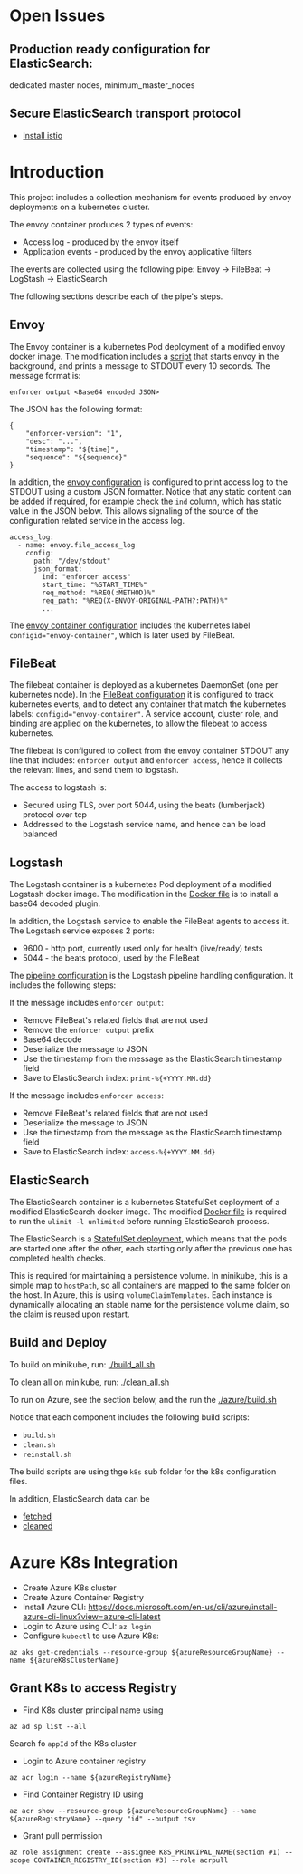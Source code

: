# Open Issues
## Production ready configuration for ElasticSearch: 
dedicated master nodes, minimum_master_nodes

## Secure ElasticSearch transport protocol 
- [Install istio](https://istio.io/docs/setup/kubernetes/quick-start/) 

# Introduction
This project includes a collection mechanism for events produced by envoy deployments on a kubernetes cluster.

The envoy container produces 2 types of events:
* Access log - produced by the envoy itself
* Application events - produced by the envoy applicative filters

The events are collected using the following pipe:
Envoy -> FileBeat -> LogStash -> ElasticSearch

The following sections describe each of the pipe's steps.

## Envoy
The Envoy container is a kubernetes Pod deployment of a modified envoy docker image.
The modification includes a [script](./envoy/docker/envoy_wrapper.sh) 
that starts envoy in the background,
and prints a message to STDOUT every 10 seconds.
The message format is:
```
enforcer output <Base64 encoded JSON>
```
The JSON has the following format:
```
{
    "enforcer-version": "1", 
    "desc": "...", 
    "timestamp": "${time}", 
    "sequence": "${sequence}"
}
```
  
In addition, the [envoy configuration](./envoy/envoy.yaml) 
is configured to print access log to the STDOUT using a custom JSON formatter.
Notice that any static content can be added if required, 
for example check the `ind` column, which has static value in the JSON below.
This allows signaling of the source of the configuration related service in the access log.

```
access_log:
  - name: envoy.file_access_log
    config:
      path: "/dev/stdout"
      json_format:
        ind: "enforcer access"
        start_time: "%START_TIME%"
        req_method: "%REQ(:METHOD)%"
        req_path: "%REQ(X-ENVOY-ORIGINAL-PATH?:PATH)%"
        ...
```

The [envoy container configuration](./envoy/k8s/deployment.yaml) 
includes the kubernetes label `configid="envoy-container"`, which is later used by FileBeat.

## FileBeat
The filebeat container is deployed as a kubernetes DaemonSet (one per kubernetes node).
In the [FileBeat configuration](./filebeat/filebeat.yml) it is configured to track kubernetes events, 
and to detect any container that match the kubernetes labels: `configid="envoy-container"`. 
A service account, cluster role, and binding are applied on the kubernetes, to allow the filebeat to access kubernetes.

The filebeat is configured to collect from the envoy container STDOUT any line that includes:
`enforcer output` and `enforcer access`, hence it collects the relevant lines, and send them to logstash.

The access to logstash is:
* Secured using TLS, over port 5044, using the beats (lumberjack) protocol over tcp
* Addressed to the Logstash service name, and hence can be load balanced

## Logstash
The Logstash container is a kubernetes Pod deployment of a modified Logstash docker image.
The modification in the [Docker file](./logstash/docker/Dockerfile) 
is to install a base64 decoded plugin.

In addition, the Logstash service to enable the FileBeat agents to access it.
The Logstash service exposes 2 ports:
* 9600 - http port, currently used only for health (live/ready) tests
* 5044 - the beats protocol, used by the FileBeat

The [pipeline configuration](./logstash/pipeline.conf) is the Logstash pipeline handling configuration.
It includes the following steps:

If the message includes `enforcer output`:
* Remove FileBeat's related fields that are not used
* Remove the `enforcer output` prefix
* Base64 decode
* Deserialize the message to JSON
* Use the timestamp from the message as the ElasticSearch timestamp field
* Save to ElasticSearch index: `print-%{+YYYY.MM.dd}`

If the message includes `enforcer access`:
* Remove FileBeat's related fields that are not used
* Deserialize the message to JSON
* Use the timestamp from the message as the ElasticSearch timestamp field
* Save to ElasticSearch index: `access-%{+YYYY.MM.dd}`

## ElasticSearch
The ElasticSearch container is a kubernetes StatefulSet deployment of a modified ElasticSearch docker image.
The modified [Docker file](./elasticsearch/docker/Dockerfile) 
is required to run the `ulimit -l unlimited` before running ElasticSearch process.

The ElasticSearch is a [StatefulSet deployment](./elasticsearch/k8s/deployment.yaml), 
which means that the pods are started one after the other, 
each starting only after the previous one has completed health checks.

This is required for maintaining a persistence volume.
In minikube, this is a simple map to `hostPath`, so all containers are mapped to the same folder on the host.
In Azure, this is using `volumeClaimTemplates`.
Each instance is dynamically allocating an stable name for the persistence volume claim, 
so the claim is reused upon restart.

## Build and Deploy 
To build on minikube, run: [./build_all.sh](./build_all.sh)

To clean all on minikube, run: [./clean_all.sh](./clean_all.sh)

To run on Azure, see the section below, and the run the [./azure/build.sh](./azure/build.sh)   

Notice that each component includes the following build scripts:
* `build.sh`
* `clean.sh`
* `reinstall.sh`

The build scripts are using thge `k8s` sub folder for the k8s configuration files.

In addition, ElasticSearch data can be 
* [fetched](elasticsearch/data_fetch.sh) 
* [cleaned](elasticsearch/data_clean.sh) 

# Azure K8s Integration
- Create Azure K8s cluster
- Create Azure Container Registry
- Install Azure CLI: https://docs.microsoft.com/en-us/cli/azure/install-azure-cli-linux?view=azure-cli-latest
- Login to Azure using CLI: `az login`
- Configure `kubectl` to use Azure K8s: 
```
az aks get-credentials --resource-group ${azureResourceGroupName} --name ${azureK8sClusterName}
```

## Grant K8s to access Registry
- Find K8s cluster principal name using 
```
az ad sp list --all
```

Search fo `appId` of the K8s cluster
- Login to Azure container registry
 ```
 az acr login --name ${azureRegistryName}
 ```

- Find Container Registry ID using 
```
az acr show --resource-group ${azureResourceGroupName} --name ${azureRegistryName} --query "id" --output tsv
```

- Grant pull permission
```
az role assignment create --assignee K8S_PRINCIPAL_NAME(section #1) --scope CONTAINER_REGISTRY_ID(section #3) --role acrpull
```

